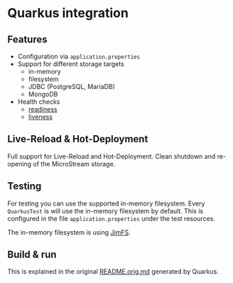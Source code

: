# Quarkus integration

## Features

* Configuration via `application.properties`
* Support for different storage targets
  * in-memory
  * filesystem
  * JDBC (PostgreSQL, MariaDB)
  * MongoDB
* Health checks
  * [readiness](http://127.0.0.1:8080/q/health/ready)
  * [liveness](http://127.0.0.1:8080/q/health/live)

## Live-Reload & Hot-Deployment

Full support for Live-Reload and Hot-Deployment. Clean shutdown and re-opening of the
MicroStream storage.

## Testing

For testing you can use the supported in-memory filesystem. Every `QuarkusTest` is
will use the in-memory filesystem by default. This is configured in the file
`application.properties` under the test resources.

The in-memory filesystem is using [JimFS](https://github.com/google/jimfs/).

## Build & run

This is explained in the original [README.orig.md](README.orig.md) generated by Quarkus.